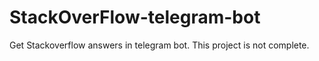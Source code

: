 # StackOverFlow-telegram-bot


Get Stackoverflow answers in telegram bot.
This project is not complete.
